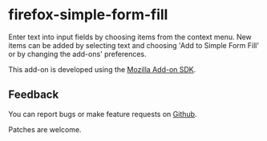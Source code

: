 firefox-simple-form-fill
========================
Enter text into input fields by choosing items from the context menu. New items can be added by selecting text and choosing 'Add to Simple Form Fill' or by changing the add-ons' preferences.

This add-on is developed using the [Mozilla Add-on SDK](https://developer.mozilla.org/en-US/Add-ons/SDK).

Feedback
--------

You can report bugs or make feature requests on
[Github](https://github.com/sblask/firefox-simple-form-fill).

Patches are welcome.
